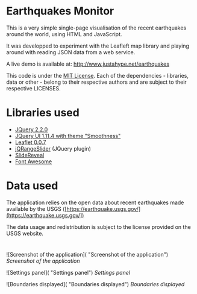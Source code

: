 # Earthquakes Monitor

This is a very simple single-page visualisation of the recent earthquakes around the world, using HTML and JavaScript.

It was developped to experiment with the Leafleft map library and playing around with reading JSON data from a web service.

A live demo is available at: http://www.justahype.net/earthquakes

This code is under the [MIT License](License.txt). Each of the dependencies - libraries, data or other - belong to their respective authors and are subject to their respective LICENSES.

# Libraries used

- [JQuery 2.2.0](https://github.com/jquery/jquery)
- [JQuery UI 1.11.4 with theme "Smoothness"](https://github.com/jquery/jquery-ui)
- [Leaflet 0.0.7](https://github.com/Leaflet/Leaflet)
- [jQRangeSlider](http://ghusse.github.io/jQRangeSlider) (JQuery plugin)
- [SlideReveal](http://nnattawat.github.io/slideReveal/)
- [Font Awesome](https://github.com/FortAwesome/Font-Awesome)

# Data used

The application relies on the open data about recent earthquakes made available by the USGS ([https://earthquake.usgs.gov/](https://earthquake.usgs.gov/])

The data usage and redistribution is subject to the license provided on the USGS website.

# 

![Screenshot of the application]( "Screenshot of the application")
*Screenshot of the application*

![Settings panel]( "Settings panel")
*Settings panel*

![Boundaries displayed]( "Boundaries displayed")
*Boundaries displayed*